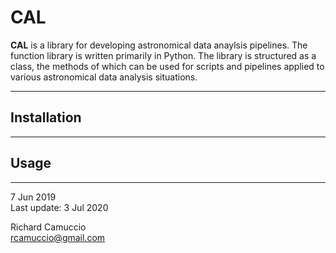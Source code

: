 # CAL

**CAL** is a library for developing astronomical data anaylsis pipelines. The function library is written primarily in Python. The library is structured as a class, the methods of which can be used for scripts and pipelines applied to various astronomical data analysis situations.

---

## Installation

---

## Usage

---

7 Jun 2019   
Last update: 3 Jul 2020

Richard Camuccio   
rcamuccio@gmail.com
